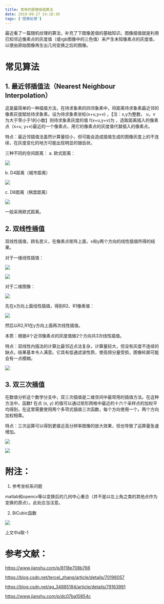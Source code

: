 ```yaml
---
title: 常用的图像插值算法
date: 2019-09-27 14:18:30
tags: ['图像处理']
---
```


最近看了一篇随机纹理的算法，补充了下图像差值的基础知识。图像插值就是利用已知邻近像素点的灰度值（或rgb图像中的三色值）来产生未知像素点的灰度值，以便由原始图像再生出几何变换之后的图像。

# 常见算法

## 1. 最近邻插值法（Nearest Neighbour Interpolation）

这是最简单的一种插值方法，在待求象素的四邻象素中，将距离待求象素最近邻的像素灰度赋给待求象素。设为待求象素坐标(x+u,y+v) ，【注：x,y为整数， u，v为大于零小于1的小数】则待求象素灰度的值 f(x+u,y+v)为 ，选取距离插入的像素点（x+u, y+v)最近的一个像素点，用它的像素点的灰度值代替插入的像素点。

特点：最近邻插值法虽然计算量较小，但可能会造成插值生成的图像灰度上的不连续，在灰度变化的地方可能出现明显的锯齿状。

三种不同的空间距离：
a. 欧式距离：

![](/images/image-interpolation/1.webp)

b. D4距离（城市距离）

![](/images/image-interpolation/2.webp)

c. D8距离（棋盘距离）

![](/images/image-interpolation/3.webp)


一般采用欧式距离。

## 2. 双线性插值
双线性插值，顾名思义，在像素点矩阵上面，x和y两个方向的线性插值所得的结果。

对于一维线性插值：

![](/images/image-interpolation/4.png)

![](/images/image-interpolation/5.png)

对于二维图像：

![](/images/image-interpolation/6.png)


先在x方向上面线性插值，得到R2、R1像素值：

![](/images/image-interpolation/7.png)
                 

然后以R2,R1在y方向上面再次线性插值。


本质：根据4个近邻像素点的灰度值做2个方向共3次线性插值。

特点：双线性内插法的计算比最邻近点法复杂，计算量较大，但没有灰度不连续的缺点，结果基本令人满意。它具有低通滤波性质，使高频分量受损，图像轮廓可能会有一点模糊。

![](/images/image-interpolation/8.webp)


## 3. 双三次插值
在数值分析这个数学分支中，双三次插值是二维空间中最常用的插值方法。在这种方法中，函数f 在点 (x, y) 的值可以通过矩形网格中最近的十六个采样点的加权平均得到，在这里需要使用两个多项式插值三次函数，每个方向使用一个。两个方向加权相乘。

特点：三次运算可以得到更接近高分辨率图像的放大效果，但也导致了运算量急速增加。

![](/images/image-interpolation/9.png)


![](/images/image-interpolation/10.png)


# 附注：

1. 参考坐标系问题

matlab和opencv等以变换后的几何中心重合（并不是以左上角之类的其他点作为变换的原点）。此处应当注意。

2. BiCubic函数

![](/images/image-interpolation/11.png)


上文中a取-1

# 参考文献：

https://www.jianshu.com/p/8118e708b766

https://blog.csdn.net/tercel_zhang/article/details/70196057

https://blog.csdn.net/qq_34885184/article/details/79163991

https://www.jianshu.com/p/dc07ba10854c